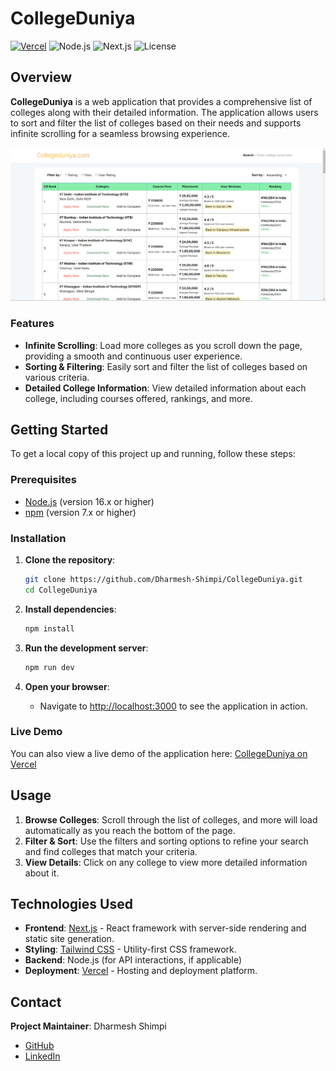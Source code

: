 # CollegeDuniya

[![Vercel](https://vercelbadge.vercel.app/api/murex/college-duniya)](https://college-duniya-murex.vercel.app/) ![Node.js](https://img.shields.io/badge/Node.js-16.x-brightgreen) ![Next.js](https://img.shields.io/badge/Next.js-12.x-black) ![License](https://img.shields.io/badge/license-MIT-blue)

## Overview

**CollegeDuniya** is a web application that provides a comprehensive list of colleges along with their detailed information. The application allows users to sort and filter the list of colleges based on their needs and supports infinite scrolling for a seamless browsing experience.

![CollegeDuniya Screenshot](https://github.com/Dharmesh-Shimpi/CollegeDuniya/blob/master/Screenshot%202024-08-16%20130143.png)

### Features

- **Infinite Scrolling**: Load more colleges as you scroll down the page, providing a smooth and continuous user experience.
- **Sorting & Filtering**: Easily sort and filter the list of colleges based on various criteria.
- **Detailed College Information**: View detailed information about each college, including courses offered, rankings, and more.

## Getting Started

To get a local copy of this project up and running, follow these steps:

### Prerequisites

- [Node.js](https://nodejs.org/) (version 16.x or higher)
- [npm](https://www.npmjs.com/) (version 7.x or higher)

### Installation

1. **Clone the repository**:
    ```bash
    git clone https://github.com/Dharmesh-Shimpi/CollegeDuniya.git
    cd CollegeDuniya
    ```

2. **Install dependencies**:
    ```bash
    npm install
    ```

3. **Run the development server**:
    ```bash
    npm run dev
    ```

4. **Open your browser**:
    - Navigate to [http://localhost:3000](http://localhost:3000) to see the application in action.

### Live Demo

You can also view a live demo of the application here: [CollegeDuniya on Vercel](https://college-duniya-murex.vercel.app/)

## Usage

1. **Browse Colleges**: Scroll through the list of colleges, and more will load automatically as you reach the bottom of the page.
2. **Filter & Sort**: Use the filters and sorting options to refine your search and find colleges that match your criteria.
3. **View Details**: Click on any college to view more detailed information about it.

## Technologies Used

- **Frontend**: [Next.js](https://nextjs.org/) - React framework with server-side rendering and static site generation.
- **Styling**: [Tailwind CSS](https://tailwindcss.com/) - Utility-first CSS framework.
- **Backend**: Node.js (for API interactions, if applicable)
- **Deployment**: [Vercel](https://vercel.com/) - Hosting and deployment platform.

## Contact

**Project Maintainer**: Dharmesh Shimpi

- [GitHub](https://github.com/Dharmesh-Shimpi)
- [LinkedIn](https://www.linkedin.com/in/dharmesh-shimpi/)
